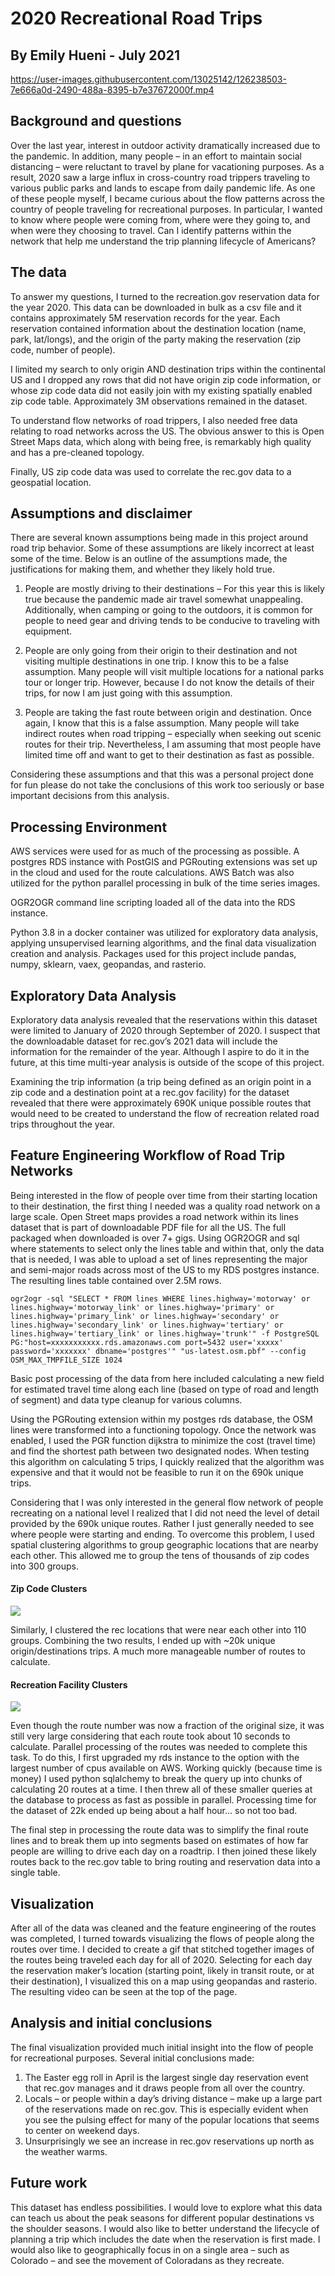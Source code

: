 # 2020 Recreational Road Trips
## By Emily Hueni - July 2021


https://user-images.githubusercontent.com/13025142/126238503-7e666a0d-2490-488a-8395-b7e37672000f.mp4

## Background and questions

Over the last year, interest in outdoor activity dramatically increased due to the pandemic.  In addition, many people – in an effort to maintain social distancing – were reluctant to travel by plane for vacationing purposes.  As a result, 2020 saw a large influx in cross-country road trippers traveling to various public parks and lands to escape from daily pandemic life.  As one of these people myself, I became curious about the flow patterns across the country of people traveling for recreational purposes.  In particular, I wanted to know where people were coming from, where were they going to, and when were they choosing to travel.  Can I identify patterns within the network that help me understand the trip planning lifecycle of Americans?  


## The data

To answer my questions, I turned to the recreation.gov reservation data for the year 2020.  This data can be downloaded in bulk as a csv file and it contains approximately 5M reservation records for the year.  Each reservation contained information about the destination location (name, park, lat/longs), and the origin of the party making the reservation (zip code, number of people).  

I limited my search to only origin AND destination trips within the continental US and I dropped any rows that did not have origin zip code information, or whose zip code data did not easily join with my existing spatially enabled zip code table.   Approximately 3M observations remained in the dataset.

To understand flow networks of road trippers, I also needed free data relating to road networks across the US.  The obvious answer to this is Open Street Maps data, which along with being free, is remarkably high quality and has a pre-cleaned topology. 
 
Finally, US zip code data was used to correlate the rec.gov data to a geospatial location.



## Assumptions and disclaimer

There are several known assumptions being made in this project around road trip behavior.  Some of these assumptions are likely incorrect at least some of the time.  Below is an outline of the assumptions made, the justifications for making them, and whether they likely hold true.

1.	People are mostly driving to their destinations – For this year this is likely true because the pandemic made air travel somewhat unappealing. Additionally, when camping or going to the outdoors, it is common for people to need gear and driving tends to be conducive to traveling with equipment.

2.	People are only going from their origin to their destination and not visiting multiple destinations in one trip.  I know this to be a false assumption. Many people will visit multiple locations for a national parks tour or longer trip.  However, because I do not know the details of their trips, for now I am just going with this assumption.

3.	People are taking the fast route between origin and destination.  Once again, I know that this is a false assumption. Many people will take indirect routes when road tripping – especially when seeking out scenic routes for their trip.  Nevertheless, I am assuming that most people have limited time off and want to get to their destination as fast as possible.  

Considering these assumptions and that this was a personal project done for fun please do not take the conclusions of this work too seriously or base important decisions from this analysis.  



## Processing Environment

AWS services were used for as much of the processing as possible. A postgres RDS instance with PostGIS and PGRouting extensions was set up in the cloud and used for the route calculations.  AWS Batch was also utilized for the python parallel processing in bulk of the time series images.

OGR2OGR command line scripting loaded all of the data into the RDS instance.  

Python 3.8 in a docker container was utilized for exploratory data analysis, applying unsupervised learning algorithms, and the final data visualization creation and analysis.  Packages used for this project include pandas, numpy, sklearn, vaex, geopandas, and rasterio.



## Exploratory Data Analysis
Exploratory data analysis revealed that the reservations within this dataset were limited to January of 2020 through September of 2020.  I suspect that the downloadable dataset for rec.gov’s 2021 data will include the information for the remainder of the year.  Although I aspire to do it in the future, at this time multi-year analysis is outside of the scope of this project.

Examining the trip information (a trip being defined as an origin point in a zip code and a destination point at a rec.gov facility) for the dataset revealed that there were approximately 690K unique possible routes that would need to be created to understand the flow of recreation related road trips throughout the year.

## Feature Engineering Workflow of Road Trip Networks
Being interested in the flow of people over time from their starting location to their destination, the first thing I needed was a quality road network on a large scale.  Open Street maps provides a road network within its lines dataset that is part of downloadable PDF file for all the US.  The full packaged when downloaded is over 7+ gigs.  Using OGR2OGR and sql where statements to select only the lines table and within that, only the data that is needed, I was able to upload a set of lines representing the major and semi-major roads across most of the US to my RDS postgres instance.  The resulting lines table contained over 2.5M rows.

```
ogr2ogr -sql "SELECT * FROM lines WHERE lines.highway='motorway' or lines.highway='motorway_link' or lines.highway='primary' or lines.highway='primary_link' or lines.highway='secondary' or lines.highway='secondary_link' or lines.highway='tertiary' or lines.highway='tertiary_link' or lines.highway='trunk'" -f PostgreSQL PG:"host=xxxxxxxxxxx.rds.amazonaws.com port=5432 user='xxxxx' password='xxxxxxx' dbname='postgres'" "us-latest.osm.pbf" --config OSM_MAX_TMPFILE_SIZE 1024
```

Basic post processing of the data from here included calculating a new field for estimated travel time along each line (based on type of road and length of segment) and data type cleanup for various columns.

Using the PGRouting extension within my postges rds database, the OSM lines were transformed into a functioning topology.  Once the network was enabled, I used the PGR function dijkstra to minimize the cost (travel time) and find the shortest path between two designated nodes.   When testing this algorithm on calculating 5 trips, I quickly realized that the algorithm was expensive and that it would not be feasible to run it on the 690k unique trips.  

Considering that I was only interested in the general flow network of people recreating on a national level I realized that I did not need the level of detail provided by the 690k unique routes.  Rather I just generally needed to see where people were starting and ending.  To overcome this problem, I used spatial clustering algorithms to group geographic locations that are nearby each other.  This allowed me to group the tens of thousands of zip codes into 300 groups.   

#### Zip Code Clusters
![](images/zip_code_clusters.PNG)


Similarly, I clustered the rec locations that were near each other into 110 groups.  Combining the two results, I ended up with ~20k unique origin/destinations trips. A much more manageable number of routes to calculate.

#### Recreation Facility Clusters
![](images/rec_clusters.png)

Even though the route number was now a fraction of the original size, it was still very large considering that each route took about 10 seconds to calculate.  Parallel processing of the routes was needed to complete this task.  To do this, I first upgraded my rds instance to the option with the largest number of cpus available on AWS.  Working quickly (because time is money) I used python sqlalchemy to break the query up into chunks of calculating 20 routes at a time.  I then threw all of these smaller queries at the database to process as fast as possible in parallel.  Processing time for the dataset of 22k ended up being about a half hour… so not too bad.

The final step in processing the route data was to simplify the final route lines and to break them up into segments based on estimates of how far people are willing to drive each day on a roadtrip.  I then joined these likely routes back to the rec.gov table to bring routing and reservation data into a single table. 

## Visualization
After all of the data was cleaned and the feature engineering of the routes was completed, I turned towards visualizing the flows of people along the routes over time.   I decided to create a gif that stitched together images of the routes being traveled each day for all of 2020. Selecting for each day the reservation maker’s location (starting point, likely in transit route, or at their destination), I visualized this on a map using geopandas and rasterio.  The resulting video can be seen at the top of the page.


## Analysis and initial conclusions
The final visualization provided much initial insight into the flow of people for recreational purposes. Several initial conclusions made:
1.	The Easter egg roll in April is the largest single day reservation event that rec.gov manages and it draws people from all over the country.
2.	Locals – or people within a day’s driving distance – make up a large part of the reservations made on rec.gov.  This is especially evident when you see the pulsing effect for many of the popular locations that seems to center on weekend days. 
3.	Unsurprisingly we see an increase in rec.gov reservations up north as the weather warms.


## Future work
This dataset has endless possibilities.  I would love to explore what this data can teach us about the peak seasons for different popular destinations vs the shoulder seasons.  I would also like to better understand the lifecycle of planning a trip which includes the date when the reservation is first made.  I would also like to geographically focus in on a single area – such as Colorado – and see the movement of Coloradans as they recreate.
